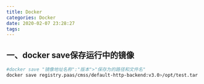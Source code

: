 ```yaml
---
title: Docker
categories: Docker
date: 2020-02-07 23:28:27
tags:
---
```


##  一、docker save保存运行中的镜像

```bash
#docker save "镜像地址名称":"版本">"保存为的路径和文件名"
docker save registry.paas/cmss/default-http-backend:v3.0>/opt/test.tar.gz
```

